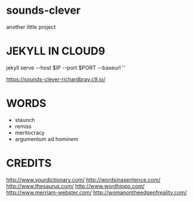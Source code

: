 # sounds-clever
another little project

JEKYLL IN CLOUD9
================

jekyll serve --host $IP --port $PORT --baseurl ''


https://sounds-clever-richardbray.c9.io/

WORDS
=====
- staunch
- remiss
- meritocracy
- argumentum ad hominem

CREDITS
=======

http://www.yourdictionary.com/
http://wordsinasentence.com/
http://www.thesaurus.com/
http://www.wordhippo.com/
http://www.merriam-webster.com/
http://womanontheedgeofreality.com/
